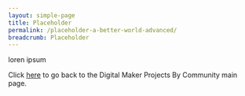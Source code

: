```yaml
---
layout: simple-page
title: Placeholder
permalink: /placeholder-a-better-world-advanced/
breadcrumb: Placeholder
---
```


loren ipsum

Click [here](/in-schools/digital-maker/projects/) to go back to the Digital Maker Projects By Community main page.
